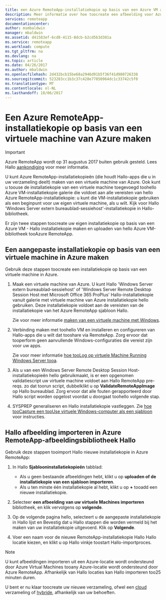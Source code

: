```yaml
---
title: een Azure RemoteApp-installatiekopie op basis van een Azure VM aaaCreate | Microsoft Docs
description: Meer informatie over hoe toocreate een afbeelding voor Azure RemoteApp door te beginnen met een virtuele machine van Azure.
services: remoteapp
documentationcenter: 
author: msmbaldwin
manager: mbaldwin
ms.assetid: d41583ef-6cd8-4115-8dcb-b2cd5b3d301a
ms.service: remoteapp
ms.workload: compute
ms.tgt_pltfrm: na
ms.devlang: na
ms.topic: article
ms.date: 04/26/2017
ms.author: mbaldwin
ms.openlocfilehash: 2d432bcb15be68a2946d91b5f36f41d980726338
ms.sourcegitcommit: 523283cc1b3c37c428e77850964dc1c33742c5f0
ms.translationtype: MT
ms.contentlocale: nl-NL
ms.lasthandoff: 10/06/2017
---
```

# <a name="create-a-azure-remoteapp-image-based-on-an-azure-virtual-machine"></a>Een Azure RemoteApp-installatiekopie op basis van een virtuele machine van Azure maken
> [!IMPORTANT]
> Azure RemoteApp wordt op 31 augustus 2017 buiten gebruik gesteld. Lees Hallo [aankondiging](https://go.microsoft.com/fwlink/?linkid=821148) voor meer informatie.
> 
> 

U kunt Azure RemoteApp-installatiekopieën (die houdt Hallo-apps die u in uw verzameling deelt) maken van een virtuele machine van Azure. Ook kunt u toouse de installatiekopie van een virtuele machine toegevoegd toohello Azure VM-installatiekopie galerie die voldoet aan alle vereisten van hello Azure RemoteApp-installatiekopie: u kunt die VM-installatiekopie gebruiken als een beginpunt voor uw eigen virtuele machine, als u wilt. Kijk voor Hallo 'Windows Server extern bureaublad-sessiehost'-installatiekopie in Hallo-bibliotheek.

Er zijn twee stappen toocreate uw eigen installatiekopie op basis van een Azure VM - Hallo installatiekopie maken en uploaden van hello Azure VM-bibliotheek tooAzure RemoteApp.

## <a name="create-a-custom-image-based-on-an-azure-vm"></a>Een aangepaste installatiekopie op basis van een virtuele machine in Azure maken
Gebruik deze stappen toocreate een installatiekopie op basis van een virtuele machine in Azure.

1. Maak een virtuele machine van Azure. U kunt Hallo 'Windows Server extern bureaublad-sessiehost' of 'Windows Server Remote Desktop Session Host met Microsoft Office 365 ProPlus' Hallo-installatiekopie vanuit galerie met virtuele machine van Azure installatiekopie hello gebruiken. Deze installatiekopie voldoet aan de vereisten van de installatiekopie van het Azure RemoteApp sjabloon Hallo.
   
    Zie voor meer informatie [maken van een virtuele machine met Windows](../virtual-machines/virtual-machines-windows-hero-tutorial.md?toc=%2fazure%2fvirtual-machines%2fwindows%2ftoc.json).
2. Verbinding maken met toohello VM en installeren en configureren van Hallo-apps die u wilt dat tooshare via RemoteApp. Zorg ervoor dat tooperform geen aanvullende Windows-configuraties die vereist zijn voor uw apps.
   
    Zie voor meer informatie [hoe tooLog op virtuele Machine Running Windows Server tooa](../virtual-machines/windows/classic/connect-logon.md?toc=%2fazure%2fvirtual-machines%2fwindows%2fclassic%2ftoc.json).
3. Als u van een Windows Server Remote Desktop Session Host-installatiekopieën hello gebruikmaakt, is er een opgenomen validatiescript uw virtuele machine voldoet aan Hallo RemoteApp pre-reqs. zo dat toorun script, dubbelklikt u op **ValidateRemoteAppImage** op Hallo bureaublad. Zorg ervoor dat alle fouten gerapporteerd door Hallo script worden opgelost voordat u doorgaat toohello volgende stap.
4. SYSPREP generaliseren en Hallo installatiekopie vastleggen. Zie [hoe tooCapture een tooUse virtuele Windows-computer als een sjabloon](../virtual-machines/windows/classic/capture-image.md?toc=%2fazure%2fvirtual-machines%2fwindows%2fclassic%2ftoc.json) voor instructies.

## <a name="import-hello-image-into-hello-azure-remoteapp-image-library"></a>Hallo afbeelding importeren in Azure RemoteApp-afbeeldingsbibliotheek Hallo
Gebruik deze stappen tooimport Hallo nieuwe installatiekopie in Azure RemoteApp:

1. In Hallo **Sjablooninstallatiekopieën** tabblad:
   
   * Als u geen bestaande afbeeldingen hebt, klikt u op **uploaden of de installatiekopie van een sjabloon importeren**.
   * Als u ten minste één installatiekopie al hebt, klikt u op  **+**  tooadd een nieuwe installatiekopie.
2. Selecteer **een afbeelding van uw virtuele Machines importeren** bibliotheek, en klik vervolgens op **volgende**.
3. Op de volgende pagina hello, selecteert u de aangepaste installatiekopie in Hallo lijst en Bevestig dat u Hallo stappen die worden vermeld bij het maken van uw installatiekopie uitgevoerd. Klik op **Volgende**.
4. Voer een naam voor de nieuwe RemoteApp-installatiekopie Hallo Hallo locatie kiezen, en klikt u op Hallo vinkje toostart Hallo-importproces.

> [!NOTE]
> U kunt afbeeldingen importeren uit een Azure-locatie wordt ondersteund door Azure Virtual Machines tooany Azure-locatie wordt ondersteund door Azure RemoteApp. Afhankelijk van Hallo locaties kan Hallo importeren too25 minuten duren.
> 
> 

U bent er nu klaar toocreate uw nieuwe verzameling, ofwel een [cloud](remoteapp-create-cloud-deployment.md) verzameling of [hybride](remoteapp-create-hybrid-deployment.md), afhankelijk van uw behoeften.

